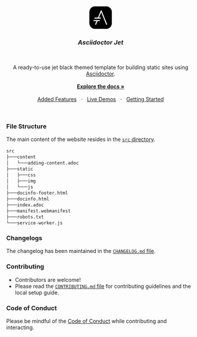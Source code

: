 <br />
<p align="center">
  <img src="./src/static/img/icon-512.png" width="12%" />
</p>

<h3 align="center"><i>Asciidoctor Jet</i></h3>
<br />

<p align="center">
  A ready-to-use jet black themed template for building static sites using <a href="https://asciidoctor.org">Asciidoctor</a>.
  <br />
  <br />
  <a href="https://harshkapadia2.github.io/asciidoctor-jet"><b>Explore the docs »</b></a>
  <br />
  <br />
  <a href="https://harshkapadia2.github.io/asciidoctor-jet/#_features">Added Features</a>
  &nbsp;&nbsp;·&nbsp;&nbsp;
  <a href="https://harshkapadia2.github.io/asciidoctor-jet/#_live_demos">Live Demos</a>
  &nbsp;&nbsp;·&nbsp;&nbsp;
  <a href="https://harshkapadia2.github.io/asciidoctor-jet/#_getting_started">Getting Started</a>
</p>
<br />

### File Structure

The main content of the website resides in the [`src` directory](src).

```
src
├───content
│   └───adding-content.adoc
├───static
│   ├───css
│   ├───img
│   └───js
├───docinfo-footer.html
├───docinfo.html
├───index.adoc
├───manifest.webmanifest
├───robots.txt
└───service-worker.js
```

### Changelogs

The changelog has been maintained in the [`CHANGELOG.md` file](CHANGELOG.md).

### Contributing

-   Contributors are welcome!
-   Please read the [`CONTRIBUTING.md` file](CONTRIBUTING.md) for contributing guidelines and the local setup guide.

### Code of Conduct

Please be mindful of the [Code of Conduct](CODE_OF_CONDUCT.md) while contributing and interacting.
